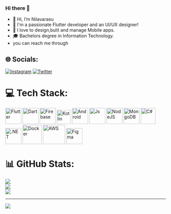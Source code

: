 ### Hi there 👋

- 👋 Hi, I’m Nilavarasu
- 👀 I'm a passionate Flutter developer and an UI/UX designer!
- 💞️ I love to design,bulit and manage Mobile apps.
- 🎓 Bachelors degree in Information Technology. 
- you can reach me through
  


## 🌐 Socials:
[![Instagram](https://img.shields.io/badge/Instagram-%23E4405F.svg?logo=Instagram&logoColor=white)](https://instagram.com/nilvez_popzz) [![Twitter](https://img.shields.io/badge/Twitter-%231DA1F2.svg?logo=Twitter&logoColor=white)](https://twitter.com/Nilavarasu7) 

# 💻 Tech Stack:

<p align="left">
  <img src="https://upload.wikimedia.org/wikipedia/commons/thumb/7/79/Flutter_logo.svg/2048px-Flutter_logo.svg.png" width="50" height="50" alt="Flutter" /> 
  <img src="https://upload.wikimedia.org/wikipedia/commons/thumb/7/7e/Dart-logo.png/640px-Dart-logo.png" width="50" height="50" alt="Dart" />
  <img src="https://upload.wikimedia.org/wikipedia/commons/thumb/c/cf/Firebase_icon.svg/2048px-Firebase_icon.svg.png" width="50" height="50" alt="Firebase" /> 
  <img src="https://upload.wikimedia.org/wikipedia/commons/thumb/7/74/Kotlin_Icon.png/1200px-Kotlin_Icon.png" width="44" height="44" alt="Kotlin" />
  <img src="https://uxwing.com/wp-content/themes/uxwing/download/brands-and-social-media/android-studio-icon.png" width="50" height="50" alt="Android" />
  <img src="https://upload.wikimedia.org/wikipedia/commons/thumb/6/6a/JavaScript-logo.png/800px-JavaScript-logo.png" width="50" height="50" alt="Js" /> 
  <img src="https://cdn.iconscout.com/icon/free/png-256/free-node-js-1174925.png?f=webp" width="50" height="50" alt="NodeJS" /> 
  <img src="https://cdn.icon-icons.com/icons2/2415/PNG/512/mongodb_original_wordmark_logo_icon_146425.png" width="50" height="50" alt="MongoDB" />
  <img src="https://static-00.iconduck.com/assets.00/c-sharp-c-icon-1822x2048-wuf3ijab.png" width="46" height="50" alt="C#" /> 
  <img src="https://upload.wikimedia.org/wikipedia/commons/thumb/e/ee/.NET_Core_Logo.svg/1024px-.NET_Core_Logo.svg.png" width="50" height="50" alt=".NET" /> 
  <img src="https://cdn.iconscout.com/icon/free/png-256/free-docker-3050921-2538289.png?f=webp" width="60" height="60" alt="Docker" > 
  <img src="https://download.logo.wine/logo/Amazon_Web_Services/Amazon_Web_Services-Logo.wine.png" width="70" height="60" alt="AWS">
  <img src="https://cdn4.iconfinder.com/data/icons/logos-brands-in-colors/3000/figma-logo-512.png" width="50" height="50" alt="Figma" />  
</p>

# 📊 GitHub Stats:
![](https://github-readme-stats.vercel.app/api?username=Nilav2608&theme=radical&hide_border=true&include_all_commits=false&count_private=false)<br/>
![](https://github-readme-streak-stats.herokuapp.com/?user=Nilav2608&theme=radical&hide_border=true)<br/>
![](https://github-readme-stats.vercel.app/api/top-langs/?username=Nilav2608&theme=radical&hide_border=true&include_all_commits=false&count_private=false&layout=compact)

---
[![](https://visitcount.itsvg.in/api?id=Nilavarasu2608&icon=0&color=0)](https://visitcount.itsvg.in)





